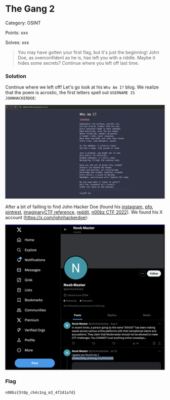 # The Gang 2

Category: OSINT

Points: xxx

Solves: xxx

>You may have gotten your first flag, but it's just the beginning! John Doe, as overconfident as he is, has left you with a riddle. Maybe it hides some secrets? Continue where you left off last time. 

### Solution

Continue where we left off! Let's go look at his `Who Am I?` blog. We realize that the poem is acrostic, the first letters spell out `USERNAME IS JOHNHACKERDOE`:

![Poem](/images/TheGang2Poem.png)

After a bit of failling to find John Hacker Doe (found his [instagram](https://www.instagram.com/noobpeople9999/), [pfp](https://backiee.com/wallpaper/fantasy/223891), [pintrest](https://www.pinterest.com/hackerdoe/), [imaginaryCTF reference](https://www.instagram.com/p/C-Npqj4J1HX/), [reddit](https://www.reddit.com/user/johnhackerdoe/), [n00bz CTF 2022](https://github.com/n00bzUnit3d/n00bzCTF-OfficialWriteups/tree/main/osint/john_doe)). We found his X account (https://x.com/johnhackerdoe):

![X Account](/images/TheGang2Twitter.png)


### Flag

```n00bz{5t0p_ch4s1ng_m3_4f2d1a7d} ```